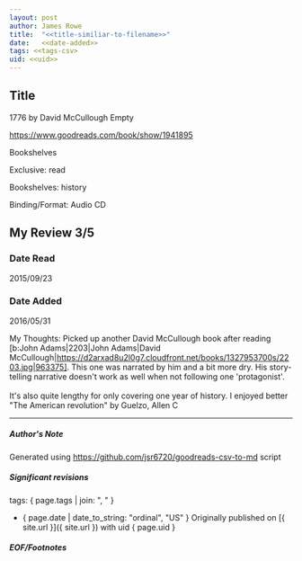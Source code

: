 ```yaml
---
layout: post
author: James Rowe
title:  "<<title-similiar-to-filename>>"
date:   <<date-added>>
tags: <<tags-csv>
uid: <<uid>>
---
```


<!-- highly dependent on how you personally use jekyll templates, and how you want this to show up -->

## Title

1776 by David McCullough
Empty 

https://www.goodreads.com/book/show/1941895

Bookshelves

Exclusive: read

Bookshelves: history

Binding/Format: Audio CD

## My Review 3/5

### Date Read
2015/09/23

### Date Added
2016/05/31

My Thoughts: Picked up another David McCullough book after reading [b:John Adams|2203|John Adams|David McCullough|https://d2arxad8u2l0g7.cloudfront.net/books/1327953700s/2203.jpg|963375]. This one was narrated by him and a bit more dry. His story-telling narrative doesn't work as well when not following one 'protagonist'.<br/><br/>It's also quite lengthy for only covering one year of history. I enjoyed better "The American revolution" by Guelzo, Allen C

---

##### Author's Note

Generated using https://github.com/jsr6720/goodreads-csv-to-md script

##### Significant revisions

tags: { page.tags | join: ", " } <!-- todo move this somewhere -->

- { page.date | date_to_string: "ordinal", "US" } Originally published on [{ site.url }]({ site.url }) with uid { page.uid }

##### EOF/Footnotes
